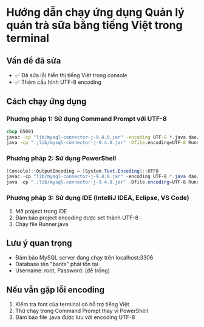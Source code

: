 # Hướng dẫn chạy ứng dụng Quản lý quán trà sữa bằng tiếng Việt trong terminal

## Vấn đề đã sửa
- ✅ Đã sửa lỗi hiển thị tiếng Việt trong console
- ✅ Thêm cấu hình UTF-8 encoding

## Cách chạy ứng dụng

### Phương pháp 1: Sử dụng Command Prompt với UTF-8
```cmd
chcp 65001
javac -cp "lib/mysql-connector-j-9.4.0.jar" -encoding UTF-8 *.java dao/*.java dto/*.java db/*.java view/*.java
java -cp ".;lib/mysql-connector-j-9.4.0.jar" -Dfile.encoding=UTF-8 Runner
```

### Phương pháp 2: Sử dụng PowerShell
```powershell
[Console]::OutputEncoding = [System.Text.Encoding]::UTF8
javac -cp "lib/mysql-connector-j-9.4.0.jar" -encoding UTF-8 *.java dao/*.java dto/*.java db/*.java view/*.java
java -cp ".;lib/mysql-connector-j-9.4.0.jar" -Dfile.encoding=UTF-8 Runner
```

### Phương pháp 3: Sử dụng IDE (IntelliJ IDEA, Eclipse, VS Code)
1. Mở project trong IDE
2. Đảm bảo project encoding được set thành UTF-8
3. Chạy file Runner.java

## Lưu ý quan trọng
- Đảm bảo MySQL server đang chạy trên localhost:3306
- Database tên "bants" phải tồn tại
- Username: root, Password: (để trống)

## Nếu vẫn gặp lỗi encoding
1. Kiểm tra font của terminal có hỗ trợ tiếng Việt
2. Thử chạy trong Command Prompt thay vì PowerShell
3. Đảm bảo file .java được lưu với encoding UTF-8
